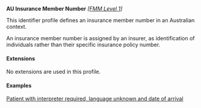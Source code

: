 **AU Insurance Member Number**  *[[FMM Level 1](guidance.html)]*

This identifier profile defines an insurance member number in an Australian context.

An insurance member number is assigned by an insurer, as identification of individuals rather than their specific insurance policy number.


#### Extensions

No extensions are used in this profile.


#### Examples

[Patient with interpreter required, language unknown and date of arrival](Patient-example7.html)